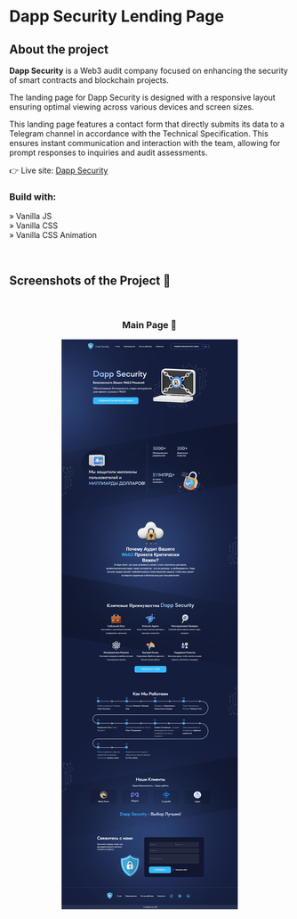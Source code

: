 
# Dapp Security Lending Page
<h2>About the project</h2>

<p><b>Dapp Security</b> is a Web3 audit company focused on enhancing the security of smart contracts and blockchain projects.<br>

The landing page for Dapp Security is designed with a responsive layout ensuring optimal viewing across various devices and screen sizes.<br>

This landing page features a contact form that directly submits its data to a Telegram channel in accordance with the Technical Specification. This ensures instant communication and interaction with the team, allowing for prompt responses to inquiries and audit assessments.<br></p>

👉 Live site: <a href='https://dappsecurity.tech/'>Dapp Security</a>

<h3>Build with:</h3>

» Vanilla JS <br>
» Vanilla CSS <br>
» Vanilla CSS Animation <br>

<br>

<h2>Screenshots of the Project 📸</h2>
<br>
<h3 align='center'>Main Page 🏡</h3>

<div align='center'>
<img src='./img/main-page.png'/>

</div>
</div>